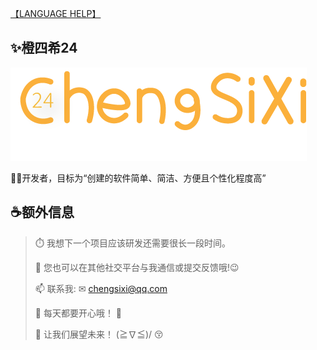 [【LANGUAGE HELP】](https://github.com/ChengSiXi24/ChengSiXi24/blob/main/languagehelp.md)

## ✨橙四希24
![LOGO](./ChengSiXi.png)

👨‍💻开发者，目标为“创建的软件简单、简洁、方便且个性化程度高”
 
## ☕额外信息

> ⏱️ 我想下一个项目应该研发还需要很长一段时间。
>
> 💬 您也可以在其他社交平台与我通信或提交反馈哦!😉
>
> 📫 联系我: ✉ chengsixi@qq.com
>
> 🎇 每天都要开心哦！ 🎉
> 
> 🌈 让我们展望未来！  (≧∇≦)/ 😚
